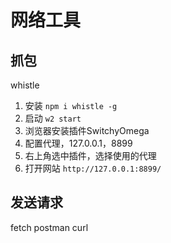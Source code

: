# 网络工具

## 抓包

whistle

1. 安装 `npm i whistle -g`
2. 启动 `w2 start`
3. 浏览器安装插件SwitchyOmega
4. 配置代理，127.0.0.1，8899
5. 右上角选中插件，选择使用的代理
6. 打开网站 `http://127.0.0.1:8899/`

## 发送请求

fetch
postman
curl
